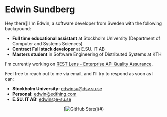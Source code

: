 # Edwin Sundberg

Hey there👋 I'm Edwin, a software developer from Sweden with the following background:

- **Full time educational assistant** at Stockholm University (Department of Computer and Systems Sciences)
- **Contract Full stack developer** at E.SU. IT AB 
- **Masters student** in Software Engineering of Distributed Systems at KTH

I'm currently working on [REST Lens - Enterprise API Quality Assurance](https://restlens.com/). 

Feel free to reach out to me via email, and I'll try to respond as soon as I can:

- **Stockholm University:** [edwinsu@dsv.su.se](mailto:edwinsu@dsv.su.se)
- **Personal:** [edwin@edthing.com](mailto:edwin@edthing.com)  
- **E.SU. IT AB:** [edwin@e-su.se](mailto:edwin@e-su.se)

<div align="center">
  
  [![GitHub Stats](https://github-readme-stats.vercel.app/api?username=Edwinexd&theme=default&include_all_commits=true&show_icons=true&hide_title=true&hide_border=true&count_private=true&bg_color=0000&text_color=777")](#)
  
</div>
